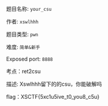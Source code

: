 题目名称: ```your_csu```  

作者: ```xswlhhh```  

题目类型: ```pwn```  

难度: ```简单&新手```  

Exposed port: ```8888```   

考点：ret2csu

描述: Xswlhhh留下的的csu，你能破解吗

flag：XSCTF{5xc1u5ive_t0_you8_c5u}



